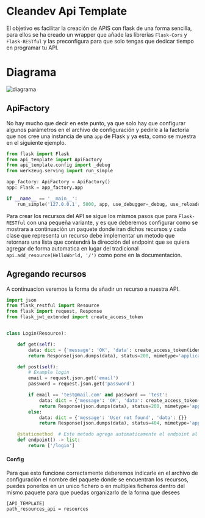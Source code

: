 # Cleandev Api Template

El objetivo es facilitar la creación de APIS con flask de una forma sencilla, para ellos se ha creado un wrapper
que añade las librerias `Flask-Cors` y `Flask-RESTful` y las preconfigura para que solo tengas que dedicar tiempo
en programar tu API.

# Diagrama
![diagrama](https://gitlab.com/cleansoftware/libs/public/cleandev-api-template/-/raw/master/docs/diagrama.png)


## ApiFactory

No hay mucho que decir en este punto, ya que solo hay que configurar algunos parámetros en el archivo de configuración
y pedirle a la factoría que nos cree una instancia de una `app` de Flask y ya esta, como se muestra en el siguiente
ejemplo.

```python
from flask import Flask
from api_template import ApiFactory
from api_template.config import _debug
from werkzeug.serving import run_simple

app_factory: ApiFactory = ApiFactory()
app: Flask = app_factory.app

if __name__ == '__main__':
    run_simple('127.0.0.1', 5000, app, use_debugger=_debug, use_reloader=True)
```

Para crear los recursos del API se sigue los mismos pasos que para `Flask-RESTful` con una pequeña variante, y es que 
deberemos configurar como se mostrara a continuación un paquete donde iran dichos recursos y cada clase que representa
un recurso debe implementar un metodo que retornara una lista que contendrá la dirección del endpoint que se quiera 
agregar de forma automatica en lugar del tradicional `api.add_resource(HelloWorld, '/')` como pone en la documentación.

## Agregando recursos

A continuacion veremos la forma de añadir un recurso a nuestra API.

```python
import json
from flask_restful import Resource
from flask import request, Response
from flask_jwt_extended import create_access_token


class Login(Resource):

    def get(self):
        data: dict = {'message': 'OK', 'data': create_access_token(identity='test@mail.com')}
        return Response(json.dumps(data), status=200, mimetype='application/json')

    def post(self):
        # Example login
        email = request.json.get('email')
        password = request.json.get('password')

        if email == 'test@mail.com' and password == 'test':
            data: dict = {'message': 'OK', 'data': create_access_token(identity=email)}
            return Response(json.dumps(data), status=200, mimetype='application/json')
        else:
            data: dict = {'message': 'User not found', 'data': {}}
            return Response(json.dumps(data), status=404, mimetype='application/json')

    @staticmethod  # Este metodo agrega automaticamente el endpoint al API
    def endpoint() -> list:
        return ['/login']
```
#### Config

Para que esto funcione correctamente deberemos indicarle en el archivo de configuración el nombre del paquete donde se 
encuentran los recursos, puedes ponerlos en un unico fichero o en multiples ficheros dentro del mismo paquete para que
puedas organizarlo de la forma que desees

```properties
[API_TEMPLATE]
path_resources_api = resources
```